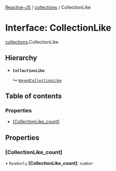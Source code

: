 [Reactive-JS](../README.md) / [collections](../modules/collections.md) / CollectionLike

# Interface: CollectionLike

[collections](../modules/collections.md).CollectionLike

## Hierarchy

- **`CollectionLike`**

  ↳ [`KeyedCollectionLike`](collections.KeyedCollectionLike.md)

## Table of contents

### Properties

- [[CollectionLike\_count]](collections.CollectionLike.md#[collectionlike_count])

## Properties

### [CollectionLike\_count]

• `Readonly` **[CollectionLike\_count]**: `number`
